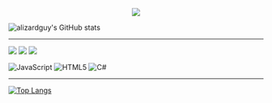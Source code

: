 <!-- Banner -->
<p align="center">
  <img src="https://capsule-render.vercel.app/api?text=alizardguy&animation=fadeIn&type=waving&color=gradient&height=100"/>
</p>
<!-- Top Area -->

![alizardguy's GitHub stats](https://github-readme-stats.vercel.app/api?username=alizardguy&count_private=true&theme=dark)


</p>

<!-- About me -->

  ---
![](https://img.shields.io/badge/OS-Windows-informational?style=flat&logo=<LOGO_NAME>&logoColor=white&color=2bbc8a)
![](https://img.shields.io/badge/HMD-Valve_Index-informational?style=flat&logo=<LOGO_NAME>&logoColor=white&color=2bbc8a)
![](https://img.shields.io/badge/editor-VS_Code-informational?style=flat&logo=<LOGO_NAME>&logoColor=white&color=2bbc8a)


![JavaScript](https://img.shields.io/badge/javascript-%23323330.svg?style=for-the-badge&logo=javascript&logoColor=%23F7DF1E)
![HTML5](https://img.shields.io/badge/html5-%23E34F26.svg?style=for-the-badge&logo=html5&logoColor=white)
![C#](https://img.shields.io/badge/c%23-%23239120.svg?style=for-the-badge&logo=c-sharp&logoColor=white)


 ---
[![Top Langs](https://github-readme-stats.vercel.app/api/top-langs/?username=alizardguy&layout=compact&count_private=true)](https://github.com/anuraghazra/github-readme-stats)
